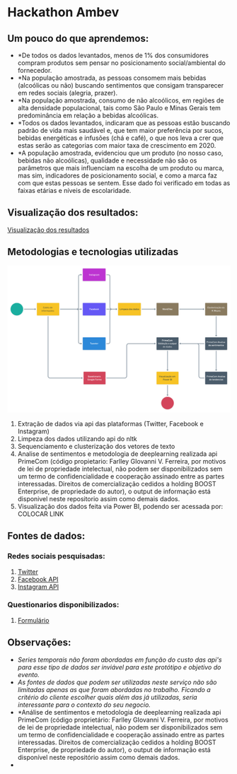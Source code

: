 # Hackathon Ambev

## Um pouco do que aprendemos:

  * *De todos os dados levantados, menos de 1% dos consumidores compram produtos sem pensar no posicionamento social/ambiental do fornecedor.
  * *Na população amostrada, as pessoas consomem mais bebidas (alcoólicas ou não) buscando sentimentos que consigam transparecer em redes sociais (alegria, prazer).
  * *Na população amostrada, consumo de não alcoólicos, em regiões de alta densidade populacional, tais como São Paulo e Minas Gerais tem predominância em relação a bebidas alcoólicas.
  * *Todos os dados levantados, indicaram que as pessoas estão buscando padrão de vida mais saudável e, que tem maior preferência por sucos, bebidas energéticas e infusões (chá e café), o que nos leva a crer que estas serão as categorias com maior taxa de crescimento em 2020.
  * *A população amostrada, evidenciou que um produto (no nosso caso, bebidas não alcoólicas), qualidade e necessidade não são os parâmetros que mais influenciam na escolha de um produto ou marca, mas sim, indicadores de posicionamento social, e como a marca faz com que estas pessoas se sentem. Esse dado foi verificado em todas as faixas etárias e níveis de escolaridade.


## Visualização dos resultados:

[Visualização dos resultados](https://app.powerbi.com/view?r=eyJrIjoiMGUwOTczZmItODJkYi00NjI1LWEzNDUtOWIwY2E0YWYyODFhIiwidCI6IjU0NTllNjc3LTMxODctNDQ5My1hZjJlLTY1MDhjYTYxYjBjNiJ9&embedImagePlaceholder=true)


## Metodologias e tecnologias utilizadas

![Fluxo do processo](https://github.com/giovannifarlley/hackathon_ambev/blob/master/dataseeker-flow.png?raw=true)

  1. Extração de dados via api das plataformas (Twitter, Facebook e Instagram)
  2. Limpeza dos dados utilizando api do nltk 
  3. Sequenciamento e clusterização dos vetores de texto
  4. Analise de sentimentos e metodologia de deeplearning realizada api PrimeCom (código propietario: Farlley GIovanni V. Ferreira, por motivos de lei de propriedade intelectual, não podem ser disponibilizados sem um termo de confidencialidade e cooperação assinado entre as partes interessadas. Direitos de comercialização cedidos a holding BOOST Enterprise, de propriedade do autor), o output de informação está disponivel neste repositorio assim como demais dados.
  5. Visualização dos dados feita via Power BI, podendo ser acessada por: COLOCAR LINK

## Fontes de dados:

### Redes sociais pesquisadas:
  
  1. [Twitter](http://docs.tweepy.org/en/latest/)
  2. [Facebook API](https://www.crummy.com/software/BeautifulSoup/bs4/doc)
  3. [Instagram API](https://www.crummy.com/software/BeautifulSoup/bs4/doc)
  
### Questionarios disponibilizados:

  1. [Formulário](https://docs.google.com/forms/d/e/1FAIpQLSeffZeaIeeDw20gq7DpDCrQv8zeIyPaWjWN8R9elR6CRhL_FA/viewform)
  
  
## Observações:

 * *Series temporais não foram abordadas em função do custo das api's para esse tipo de dados ser inviável para este protótipo e objetivo do evento.*
 * *As fontes de dados que podem ser utilizadas neste serviço não são limitadas apenas as que foram abordadas no trabalho. Ficando a critério do cliente escolher quais além das já utilizadas, seria interessante para o contexto do seu negocio.*
 * *Análise de sentimentos e metodologia de deeplearning realizada api PrimeCom (código proprietário: Farlley GIovanni V. Ferreira, por motivos de lei de propriedade intelectual, não podem ser disponibilizados sem um termo de confidencialidade e cooperação assinado entre as partes interessadas. Direitos de comercialização cedidos a holding BOOST Enterprise, de propriedade do autor), o output de informação está disponível neste repositório assim como demais dados.
*
